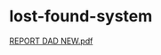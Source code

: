 # lost-found-system
[REPORT DAD NEW.pdf](https://github.com/user-attachments/files/21335706/REPORT.DAD.NEW.pdf)
